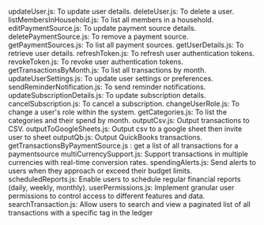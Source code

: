 updateUser.js: To update user details.
deleteUser.js: To delete a user.
listMembersInHousehold.js: To list all members in a household.
editPaymentSource.js: To update payment source details.
deletePaymentSource.js: To remove a payment source.
getPaymentSources.js: To list all payment sources.
getUserDetails.js: To retrieve user details.
refreshToken.js: To refresh user authentication tokens.
revokeToken.js: To revoke user authentication tokens.
getTransactionsByMonth.js: To list all transactions by month.
updateUserSettings.js: To update user settings or preferences.
sendReminderNotification.js: To send reminder notifications.
updateSubscriptionDetails.js: To update subscription details.
cancelSubscription.js: To cancel a subscription.
changeUserRole.js: To change a user's role within the system.
getCategories.js: To list the categories and their spend by month.
outputCsv.js: Output transactions to CSV.
outputToGoogleSheets.js: Output csv to a google sheet then invite user to sheet
outputQb.js: Output QuickBooks transactions.
getTransactionsByPaymentSource.js : get a list of all transactions for a paymentsource
multiCurrencySupport.js: Support transactions in multiple currencies with real-time conversion rates.
spendingAlerts.js: Send alerts to users when they approach or exceed their budget limits.
scheduledReports.js: Enable users to schedule regular financial reports (daily, weekly, monthly).
userPermissions.js: Implement granular user permissions to control access to different features and data.
searchTransaction.js: Allow users to search and view a paginated list of all transactions with a specific tag in the ledger
